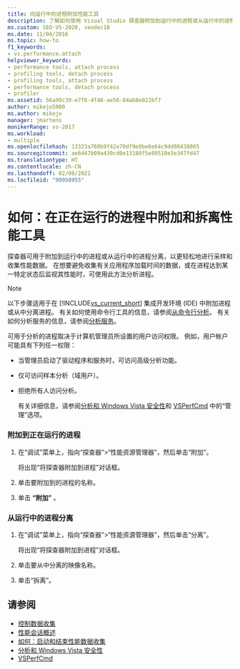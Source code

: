 ```yaml
---
title: 向运行中的进程附加性能工具
description: 了解如何使用 Visual Studio 探查器附加到运行中的进程或从运行中的进程分离，以更轻松地进行采样和收集性能数据。
ms.custom: SEO-VS-2020, seodec18
ms.date: 11/04/2016
ms.topic: how-to
f1_keywords:
- vs.performance.attach
helpviewer_keywords:
- performance tools, attach process
- profiling tools, detach process
- profiling tools, attach process
- performance tools, detach process
- profiler
ms.assetid: 56a99c39-e7f6-4f48-ae56-04ab8e022bf7
author: mikejo5000
ms.author: mikejo
manager: jmartens
monikerRange: vs-2017
ms.workload:
- multiple
ms.openlocfilehash: 13323a768b9f42e70df9e8be6e64c9dd98438865
ms.sourcegitcommit: ae6d47b09a439cd0e13180f5e89510e3e347fd47
ms.translationtype: HT
ms.contentlocale: zh-CN
ms.lasthandoff: 02/08/2021
ms.locfileid: "99958955"
---
```

# <a name="how-to-attach-and-detach-performance-tools-to-running-processes"></a>如何：在正在运行的进程中附加和拆离性能工具
探查器可用于附加到运行中的进程或从运行中的进程分离，以更轻松地进行采样和收集性能数据。 在想要避免收集有关应用程序加载时间的数据，或在进程达到某一特定状态后监视其性能时，可使用此方法分析进程。

> [!NOTE]
> 以下步骤适用于在 [!INCLUDE[vs_current_short](../code-quality/includes/vs_current_short_md.md)] 集成开发环境 (IDE) 中附加进程或从中分离进程。 有关如何使用命令行工具的信息，请参阅[从命令行分析](../profiling/using-the-profiling-tools-from-the-command-line.md)。 有关如何分析服务的信息，请参阅[分析服务](../profiling/command-line-profiling-of-services.md)。

 可用于分析的进程取决于计算机管理员所设置的用户访问权限。 例如，用户帐户可能具有下列任一权限：

- 当管理员启动了驱动程序和服务时，可访问高级分析功能。

- 仅可访问样本分析（域用户）。

- 拒绝所有人访问分析。

  有关详细信息，请参阅[分析和 Windows Vista 安全性](../profiling/profiling-and-windows-vista-security.md)和 [VSPerfCmd](../profiling/vsperfcmd.md) 中的“管理”选项。

### <a name="to-attach-to-a-running-process"></a>附加到正在运行的进程

1. 在“调试”菜单上，指向“探查器”>“性能资源管理器”，然后单击“附加”。

     将出现“将探查器附加到进程”对话框。

2. 单击要附加到的进程的名称。

3. 单击 **“附加”** 。

### <a name="to-detach-from-a-running-process"></a>从运行中的进程分离

1. 在“调试”菜单上，指向“探查器”>“性能资源管理器”，然后单击“分离”。

     将出现“将探查器附加到进程”对话框。

2. 单击要从中分离的映像名称。

3. 单击“拆离”。

## <a name="see-also"></a>请参阅
- [控制数据收集](../profiling/controlling-data-collection.md)
- [性能会话概述](../profiling/performance-session-overview.md)
- [如何：启动和结束性能数据收集](../profiling/how-to-start-and-end-performance-data-collection.md)
- [分析和 Windows Vista 安全性](../profiling/profiling-and-windows-vista-security.md)
- [VSPerfCmd](../profiling/vsperfcmd.md)
